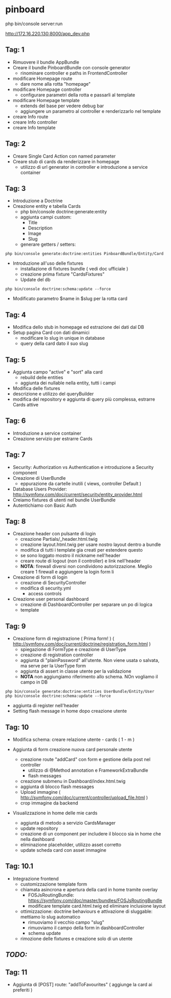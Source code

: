 pinboard
========
php bin/console server:run

http://172.16.220.130:8000/app_dev.php

Tag: 1
------
- Rimuovere il bundle AppBundle
- Creare il bundle PinboardBundle con console generator
    - rinominare controller e paths in FrontendController
- modificare Homepage route
    - dare nome alla rotta "homepage"
- modificare Homepage controller
    - configurare parametri della rotta e passarli al template
- modificare Homepage template
    - extends del base per vedere debug bar
    - aggiungere un parametro al controller e renderizzarlo nel template
- creare Info route
- creare Info controller
- creare Info template

Tag: 2
------
- Creare Single Card Action con named parameter
- Creare stub di cards da renderizzare in homepage
    - utilizzo di url generator in controller e introduzione a service container
    
Tag: 3
------
- Introduzione a Doctrine
- Creazione entity e tabella Cards
    - php bin/console doctrine:generate:entity
    - aggiunta campi custom:
        - Title
        - Description
        - Image
        - Slug
    - generare getters / setters:
```{r, engine='bash', count_lines}
php bin/console generate:doctrine:entities PinboardBundle/Entity/Card
```    
- Introduzione all'uso delle fixtures
    - installazione di fixtures bundle ( vedi doc ufficiale )
    - creazione prima fixture "CardsFixtures"
    - Update del db
```{r, engine='bash', count_lines}
php bin/console doctrine:schema:update --force
```        
- Modificato parametro $name in $slug per la rotta card

Tag: 4
------
- Modifica dello stub in homepage ed estrazione dei dati dal DB  
- Setup pagina Card con dati dinamici
    - modificare lo slug in unique in database 
    - query della card dato il suo slug

Tag: 5
------
- Aggiunta campo "active" e "sort" alla card
    - rebuild delle entities
    - aggiunta dei nullable nella entity, tutti i campi
- Modifica delle fixtures
- descrizione e utilizzo del queryBuilder
- modifica del repository e aggiunta di query più complessa, estrarre Cards attive
    

Tag: 6
------
- Introduzione a service container
- Creazione servizio per estrarre Cards

Tag: 7
------
- Security: Authorization vs Authentication e introduzione a Security component
- Creazione di UserBundle
    - eppurazione da cartelle inutili ( views, controller Default )
- Database Users Provider: http://symfony.com/doc/current/security/entity_provider.html 
- Creiamo fixtures di utenti nel bundle UserBundle
- Autentichiamo con Basic Auth

Tag: 8
------
- Creazione header con pulsante di login
    - creazione Partials/_header.html.twig
    - creazione layout.html.twig per usare nostro layout dentro a bundle
    - modifica di tutti i template gia creati per estendere questo
    - se sono loggato mostro il nickname nell'header
    - creare route di logout (non il controller) e link nell'header
    - **NOTA**: firewall diversi non condividono autorizzazione. Meglio creare 1 firewall e aggiungere la login form li
- Creazione di form di login
    - creazione di SecurityController
    - modifica di security.yml
        - access controls
- Creazione user personal dashboard
    - creazione di DashboardController per separare un po di logica
    - template

Tag: 9 
------
- Creazione form di registrazione ( Prima form! ) ( http://symfony.com/doc/current/doctrine/registration_form.html )
    - spiegazione di FormType e creazione di UserType
    - creazione di registration controller
    - aggiunta di "plainPassword" all'utente. Non viene usata o salvata, ma serve per la UserType form
    - aggiunta di assert in classe utente per la validazione
    - **NOTA** non aggiungiamo riferimento allo schema. NOn vogliamo il campo in DB
```{r, engine='bash', count_lines}
php bin/console generate:doctrine:entities UserBundle/Entity/User
php bin/console doctrine:schema:update --force
```
- aggiunta di register nell'header
- Setting flash message in home dopo creazione utente
     
Tag: 10
-------
- Modifica schema: creare relazione utente - cards ( 1 - m )

  
- Aggiunta di form creazione nuova card personale utente
    - creazione route "addCard" con form e gestione della post nel controller
        - utilizzo di @Method annotation e FrameworkExtraBundle
        - flash messages
    - creazione submenu in Dashboard/index.html.twig 
    - aggiunta di blocco flash messages
    - Upload immagine ( http://symfony.com/doc/current/controller/upload_file.html )
    - crop immagine da backend
- Visualizzazione in home delle mie cards
    - aggiunta di metodo a servizio CardsManager
    - update repository
    - creazione di un component per includere il blocco sia in home che nella dashboard
    - eliminazione placeholder, utilizzo asset corretto
    - update scheda card con asset immagine
    
Tag: 10.1
-------
- Integrazione frontend
    - customizzazione template form
    - chiamata asincrona e apertura della card in home tramite overlay  
        - FOSJsRoutingBundle: https://symfony.com/doc/master/bundles/FOSJsRoutingBundle
        - modificare template card.html.twig ed eliminare inclusione layout
    - ottimizzazione: doctrine behaviours e attivazione di sluggable: mettiamo lo slug automatico
        - rimuoviamo il vecchio campo "slug"
        - rimuoviamo il campo della form in dashboardController
        - schema update
    - rimozione delle fixtures e creazione solo di un utente  

***TODO:***
-----------  

Tag: 11
-------
- Aggiunta di [POST] route: "addToFavourites" ( aggiunge la card ai preferiti )




    

 
    
    
